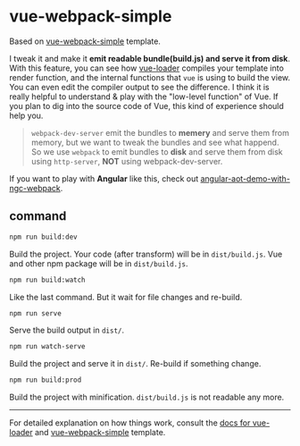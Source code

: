 # vue-webpack-simple

Based on [vue-webpack-simple](https://github.com/vuejs-templates/webpack-simple) template.

I tweak it and make it **emit readable bundle(build.js) and serve it from disk**. With this feature, you can see how [vue-loader](http://vuejs.github.io/vue-loader) compiles your template into render function, and the internal functions that `vue` is using to build the view. You can even edit the compiler output to see the difference. I think it is really helpful to understand & play with the "low-level function" of Vue. If you plan to dig into the source code of Vue, this kind of experience should help you.

> `webpack-dev-server` emit the bundles to **memery** and serve them from memory, but we want to tweak the bundles and see what happend. So we use `webpack` to emit bundles to **disk** and serve them from disk using `http-server`, **NOT** using webpack-dev-server.

If you want to play with **Angular** like this, check out [angular-aot-demo-with-ngc-webpack](https://github.com/csr632/angular-aot-demo-with-ngc-webpack).

## command

``` bash
npm run build:dev
```
Build the project. Your code (after transform) will be in `dist/build.js`. Vue and other npm package will be in `dist/build.js`.

``` bash
npm run build:watch
```
Like the last command. But it wait for file changes and re-build.

``` bash
npm run serve
```
Serve the build output in `dist/`.

```bash
npm run watch-serve
```
Build the project and serve it in `dist/`. Re-build if something change.

```bash
npm run build:prod
```
Build the project with minification. `dist/build.js` is not readable any more.

****
For detailed explanation on how things work, consult the [docs for vue-loader](http://vuejs.github.io/vue-loader) and [vue-webpack-simple](https://github.com/vuejs-templates/webpack-simple) template.
